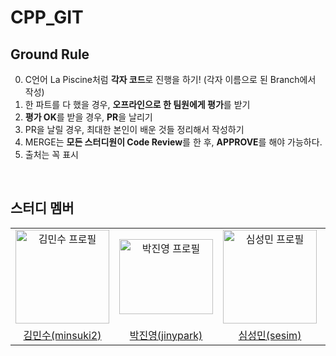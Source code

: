 # CPP_GIT

## Ground Rule

0. C언어 La Piscine처럼 **각자 코드**로 진행을 하기! (각자 이름으로 된 Branch에서 작성)
1. 한 파트를 다 했을 경우, **오프라인으로 한 팀원에게 평가**를 받기
2. **평가 OK**를 받을 경우, **PR**을 날리기
3. PR을 날릴 경우, 최대한 본인이 배운 것들 정리해서 작성하기
4. MERGE는 **모든 스터디원이 Code Review**를 한 후, **APPROVE**를 해야 가능하다.
5. 출처는 꼭 표시
<br/>

## 스터디 멤버

<div align="center">
  <table>
    <tr>
      <td align="center">
        <a href="https://github.com/Giromi">
          <img src="https://avatars.githubusercontent.com/u/60354633?v=4" alt="김민수 프로필" width=150 height=150 />
        </a>
      </td>
      <td align="center">
        <a href="https://github.com/lopers-high">
          <img src="https://avatars.githubusercontent.com/u/86358498?v=4" alt="박진영 프로필" width=150 height=120 />
        </a>
      </td>
      <td align="center">
        <a href="https://github.com/sob2545">
          <img src="https://avatars.githubusercontent.com/u/96904906?v=4" alt="심성민 프로필" width=150 height=150 />
        </a>
      </td>
      <td align="center">
        <a href="https://github.com/change-challenge">
          <img src="https://avatars.githubusercontent.com/u/59588256?v=4" alt="장호진 프로필" width=150 height=150 />
        </a>
      </td>
    </tr>
    <tr>
      <td align="center">
        <a href="https://github.com/Giromi">
          김민수(minsuki2)
        </a>
      </td>
      <td align="center">
        <a href="https://github.com/lopers-high">
          박진영(jinypark)
        </a>
      </td>
      <td align="center">
        <a href="https://github.com/sob2545">
          심성민(sesim)
        </a>
      </td>
      <td align="center">
        <a href="https://github.com/change-challenge">
          장호진(hchang)
        </a>
      </td>
    </tr>
  </table>
</div>
